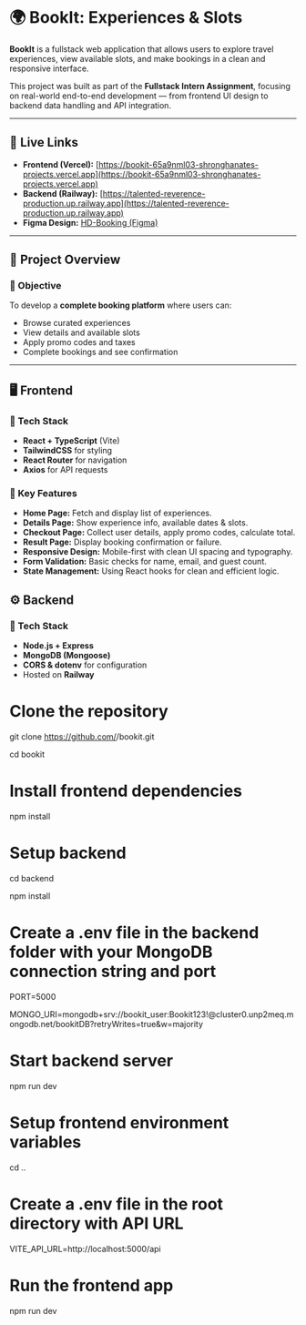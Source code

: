 # 🌍 BookIt: Experiences & Slots

**BookIt** is a fullstack web application that allows users to explore travel experiences, view available slots, and make bookings in a clean and responsive interface.

This project was built as part of the **Fullstack Intern Assignment**, focusing on real-world end-to-end development — from frontend UI design to backend data handling and API integration.

---

## 🚀 Live Links

- **Frontend (Vercel):** [https://bookit-65a9nml03-shronghanates-projects.vercel.app](https://bookit-65a9nml03-shronghanates-projects.vercel.app)
- **Backend (Railway):** [https://talented-reverence-production.up.railway.app](https://talented-reverence-production.up.railway.app)
- **Figma Design:** [HD-Booking (Figma)](https://www.figma.com/design/8X6E1Ev8YdtZ3erV0Iifvb/HD-booking?node-id=0-1&p=f&t=K4scwnxfIHmfbb2a-0)

---

## 🧩 Project Overview

### 🎯 Objective
To develop a **complete booking platform** where users can:
- Browse curated experiences
- View details and available slots
- Apply promo codes and taxes
- Complete bookings and see confirmation

---

## 🖥️ Frontend

### 🔹 Tech Stack
- **React + TypeScript** (Vite)
- **TailwindCSS** for styling
- **React Router** for navigation
- **Axios** for API requests

### 🔹 Key Features
- **Home Page:** Fetch and display list of experiences.
- **Details Page:** Show experience info, available dates & slots.
- **Checkout Page:** Collect user details, apply promo codes, calculate total.
- **Result Page:** Display booking confirmation or failure.
- **Responsive Design:** Mobile-first with clean UI spacing and typography.
- **Form Validation:** Basic checks for name, email, and guest count.
- **State Management:** Using React hooks for clean and efficient logic.

## ⚙️ Backend

### 🔹 Tech Stack
- **Node.js + Express**
- **MongoDB (Mongoose)**
- **CORS & dotenv** for configuration
- Hosted on **Railway**


# Clone the repository
git clone https://github.com/<your-username>/bookit.git

cd bookit

# Install frontend dependencies
npm install

# Setup backend
cd backend

npm install

# Create a .env file in the backend folder with your MongoDB connection string and port
PORT=5000

MONGO_URI=mongodb+srv://bookit_user:Bookit123!@cluster0.unp2meq.mongodb.net/bookitDB?retryWrites=true&w=majority

# Start backend server
npm run dev

# Setup frontend environment variables
cd ..

# Create a .env file in the root directory with API URL
VITE_API_URL=http://localhost:5000/api

# Run the frontend app
npm run dev

